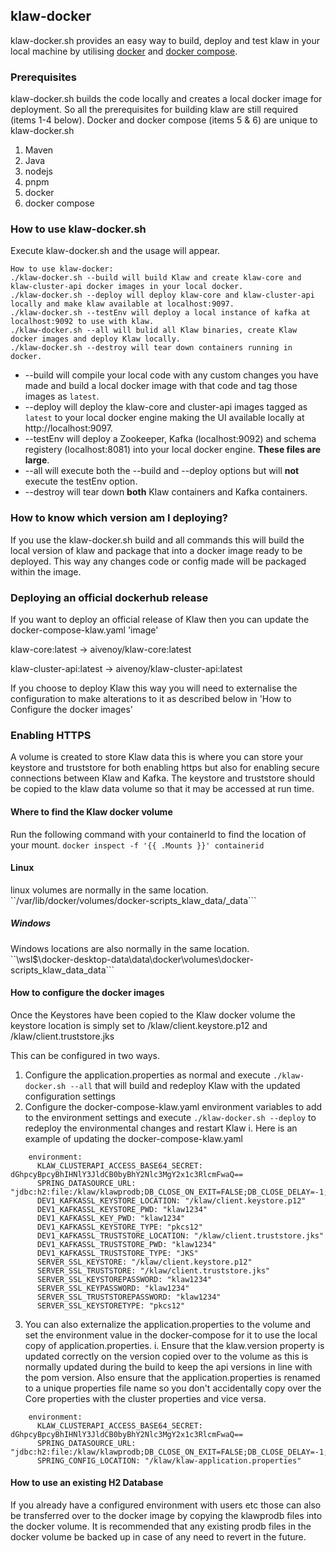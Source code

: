 ## klaw-docker
klaw-docker.sh provides an easy way to build, deploy and test klaw in your local machine by utilising [docker](https://www.docker.com/) and [docker compose](https://docs.docker.com/compose/).

### Prerequisites
klaw-docker.sh builds the code locally and creates a local docker image for deployment.
So all the prerequisites for building klaw are still required (items 1-4 below). Docker and docker compose (items 5 & 6) are unique to klaw-docker.sh
1. Maven
2. Java
3. nodejs
4. pnpm
5. docker
6. docker compose

### How to use klaw-docker.sh
Execute klaw-docker.sh and the usage will appear.
```
How to use klaw-docker:
./klaw-docker.sh --build will build Klaw and create klaw-core and klaw-cluster-api docker images in your local docker.
./klaw-docker.sh --deploy will deploy klaw-core and klaw-cluster-api locally and make klaw available at localhost:9097.
./klaw-docker.sh --testEnv will deploy a local instance of kafka at localhost:9092 to use with klaw.
./klaw-docker.sh --all will bulid all Klaw binaries, create Klaw docker images and deploy Klaw locally.
./klaw-docker.sh --destroy will tear down containers running in docker.
```

* --build will compile your local code with any custom changes you have made and build a local docker image with that code and tag those images as `latest`.
* --deploy will deploy the klaw-core and cluster-api images tagged as `latest` to your local docker engine making the UI available locally at http://localhost:9097.
* --testEnv will deploy a Zookeeper, Kafka (localhost:9092) and schema registery (localhost:8081) into your local docker engine.  **These files are large**.
* --all will execute both the --build and --deploy options but will **not** execute the testEnv option.
* --destroy will tear down **both** Klaw containers and Kafka containers.


### How to know which version am I deploying?
If you use the klaw-docker.sh build and all commands this will build the local version of klaw and package that into a docker image ready to be deployed.
This way any changes code or config made will be packaged within the image.

### Deploying an official dockerhub release
If you want to deploy an official release of Klaw then you can update the docker-compose-klaw.yaml  'image'

klaw-core:latest -> aivenoy/klaw-core:latest

klaw-cluster-api:latest -> aivenoy/klaw-cluster-api:latest

If you choose to deploy Klaw this way you will need to externalise the configuration to make alterations to it as described below in 'How to Configure the docker images'


### Enabling HTTPS
A volume is created to store Klaw data this is where you can store your keystore and truststore for both enabling https but also for enabling secure connections between Klaw and Kafka.
The keystore and truststore should be copied to the klaw data volume so that it may be accessed at run time.

#### Where to find the Klaw docker volume
Run the following command with your containerId to find the location of your mount. ``docker inspect -f '{{ .Mounts }}' containerid``

#### Linux
linux volumes are normally in the same location.  
``/var/lib/docker/volumes/docker-scripts_klaw_data/_data```
##### Windows
Windows locations are also normally in the same location.  
``\\wsl$\docker-desktop-data\data\docker\volumes\docker-scripts_klaw_data\_data```



#### How to configure the docker images
Once the Keystores have been copied to the Klaw docker volume the keystore location is simply set to /klaw/client.keystore.p12 and /klaw/client.truststore.jks

This can be configured in two ways.

1. Configure the application.properties as normal and execute ```./klaw-docker.sh --all``` that will build and redeploy Klaw with the updated configuration settings
2. Configure the docker-compose-klaw.yaml environment variables to add to the environment settings and execute ```./klaw-docker.sh --deploy``` to redeploy the environmental changes and restart Klaw
 i. Here is an example of updating the docker-compose-klaw.yaml
```
    environment:
      KLAW_CLUSTERAPI_ACCESS_BASE64_SECRET: dGhpcyBpcyBhIHNlY3JldCB0byBhY2Nlc3MgY2x1c3RlcmFwaQ==
      SPRING_DATASOURCE_URL: "jdbc:h2:file:/klaw/klawprodb;DB_CLOSE_ON_EXIT=FALSE;DB_CLOSE_DELAY=-1;MODE=MySQL;CASE_INSENSITIVE_IDENTIFIERS=TRUE;"
      DEV1_KAFKASSL_KEYSTORE_LOCATION: "/klaw/client.keystore.p12"
      DEV1_KAFKASSL_KEYSTORE_PWD: "klaw1234"
      DEV1_KAFKASSL_KEY_PWD: "klaw1234"
      DEV1_KAFKASSL_KEYSTORE_TYPE: "pkcs12"
      DEV1_KAFKASSL_TRUSTSTORE_LOCATION: "/klaw/client.truststore.jks"
      DEV1_KAFKASSL_TRUSTSTORE_PWD: "klaw1234"
      DEV1_KAFKASSL_TRUSTSTORE_TYPE: "JKS"
      SERVER_SSL_KEYSTORE: "/klaw/client.keystore.p12"
      SERVER_SSL_TRUSTSTORE: "/klaw/client.truststore.jks"
      SERVER_SSL_KEYSTOREPASSWORD: "klaw1234"
      SERVER_SSL_KEYPASSWORD: "klaw1234"
      SERVER_SSL_TRUSTSTOREPASSWORD: "klaw1234"
      SERVER_SSL_KEYSTORETYPE: "pkcs12"
```
3. You can also externalize the application.properties to the volume and set the environment value in the docker-compose for it to use the local copy of application.properties.
   i. Ensure that the klaw.version property is updated correctly on the version copied over to the volume as this is normally updated during the build to keep the api versions in line with the pom version.
      Also ensure that the application.properties is renamed to a unique properties file name so you don't accidentally copy over the Core properties with the cluster properties and vice versa. 
````
    environment:
      KLAW_CLUSTERAPI_ACCESS_BASE64_SECRET: dGhpcyBpcyBhIHNlY3JldCB0byBhY2Nlc3MgY2x1c3RlcmFwaQ==
      SPRING_DATASOURCE_URL: "jdbc:h2:file:/klaw/klawprodb;DB_CLOSE_ON_EXIT=FALSE;DB_CLOSE_DELAY=-1;MODE=MySQL;CASE_INSENSITIVE_IDENTIFIERS=TRUE;"
      SPRING_CONFIG_LOCATION: "/klaw/klaw-application.properties"
````

#### How to use an existing H2 Database
If you already have a configured environment with users etc those can also be transferred over to the docker image by copying the klawprodb files into the docker volume.
It is recommended that any existing prodb files in the docker volume be backed up in case of any need to revert in the future.